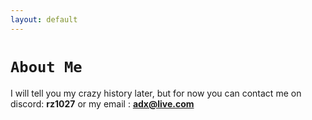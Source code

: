 ```yaml
---
layout: default
---
```


# `About Me`

I will tell you my crazy history later, but for now you can contact me on discord: **rz1027** or my email : **adx@live.com**